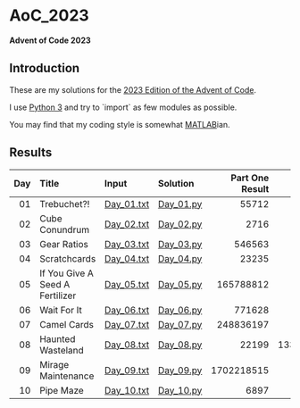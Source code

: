 # AoC_2023

**Advent of Code 2023**


## Introduction

These are my solutions for the [2023 Edition of the Advent of Code](https://adventofcode.com/2023/).

I use [Python 3](https://en.wikipedia.org/wiki/Python_(programming_language)) and try to `import` as few modules as possible.

You may find that my coding style is somewhat [MATLAB](https://en.wikipedia.org/wiki/MATLAB)ian.


## Results

| Day | Title | Input | Solution | Part One Result | Part Two Result |
|----:|:------|:------|:---------|----------------:|----------------:|
| 01 | Trebuchet?!                     | [Day_01.txt](https://github.com/JoramSoch/AoC_2023/blob/main/Day_01.txt) | [Day_01.py](https://github.com/JoramSoch/AoC_2023/blob/main/Day_01.py) |      55712 |          55413 |
| 02 | Cube Conundrum                  | [Day_02.txt](https://github.com/JoramSoch/AoC_2023/blob/main/Day_02.txt) | [Day_02.py](https://github.com/JoramSoch/AoC_2023/blob/main/Day_02.py) |       2716 |          72227 |
| 03 | Gear Ratios                     | [Day_03.txt](https://github.com/JoramSoch/AoC_2023/blob/main/Day_03.txt) | [Day_03.py](https://github.com/JoramSoch/AoC_2023/blob/main/Day_03.py) |     546563 |       91031374 |
| 04 | Scratchcards                    | [Day_04.txt](https://github.com/JoramSoch/AoC_2023/blob/main/Day_04.txt) | [Day_04.py](https://github.com/JoramSoch/AoC_2023/blob/main/Day_04.py) |      23235 |        5920640 |
| 05 | If You Give A Seed A Fertilizer | [Day_05.txt](https://github.com/JoramSoch/AoC_2023/blob/main/Day_05.txt) | [Day_05.py](https://github.com/JoramSoch/AoC_2023/blob/main/Day_05.py) |  165788812 |        1928058 |
| 06 | Wait For It                     | [Day_06.txt](https://github.com/JoramSoch/AoC_2023/blob/main/Day_06.txt) | [Day_06.py](https://github.com/JoramSoch/AoC_2023/blob/main/Day_06.py) |     771628 |       27363861 |
| 07 | Camel Cards                     | [Day_07.txt](https://github.com/JoramSoch/AoC_2023/blob/main/Day_07.txt) | [Day_07.py](https://github.com/JoramSoch/AoC_2023/blob/main/Day_07.py) |  248836197 |      251195607 |
| 08 | Haunted Wasteland               | [Day_08.txt](https://github.com/JoramSoch/AoC_2023/blob/main/Day_08.txt) | [Day_08.py](https://github.com/JoramSoch/AoC_2023/blob/main/Day_08.py) |      22199 | 13334102464297 |
| 09 | Mirage Maintenance              | [Day_09.txt](https://github.com/JoramSoch/AoC_2023/blob/main/Day_09.txt) | [Day_09.py](https://github.com/JoramSoch/AoC_2023/blob/main/Day_09.py) | 1702218515 |            925 |
| 10 | Pipe Maze                       | [Day_10.txt](https://github.com/JoramSoch/AoC_2023/blob/main/Day_10.txt) | [Day_10.py](https://github.com/JoramSoch/AoC_2023/blob/main/Day_10.py) |       6897 |            ??? |
